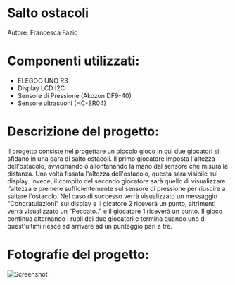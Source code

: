 # Salto ostacoli
Autore: Francesca Fazio

# Componenti utilizzati:
* ELEGOO UNO R3
* Display LCD I2C
* Sensore di Pressione (Akozon DF9-40)
* Sensore ultrasuoni (HC-SR04)

# Descrizione del progetto:
Il progetto consiste nel progettare un piccolo gioco in cui due giocatori si sfidano in una gara di salto ostacoli. Il primo giocatore imposta l'altezza dell'ostacolo, avvicinando o allontanando la mano dal sensore che misura la distanza. Una volta fissata l'altezza dell'ostacolo, questa sarà visibile sul display. Invece, il compito del secondo giocatore sarà quello di visualizzare l'altezza e premere sufficientemente sul sensore di pressione per riuscire a saltare l'ostacolo. Nel caso di successo verrà visualizzato un messaggio "Congratulazioni" sul display e il gicatore 2 riceverà un punto, altrimenti verrà visualizzato un "Peccato.." e il giocatore 1 riceverà un punto.
Il gioco continua alternando i ruoli dei due giocatori e termina quando uno di quest'ultimi riesce ad arrivare ad un punteggio pari a tre.

# Fotografie del progetto:
 ![Screenshot](FotoProgetto.jpeg) 
